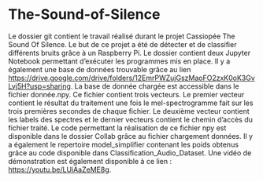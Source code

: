 # The-Sound-of-Silence
Le dossier git contient le travail réalisé durant le projet Cassiopée The Sound Of Silence. Le but de ce projet a été de détecter et de classifier différents bruits grâce à un Raspberry Pi. Le dossier contient deux Jupyter Notebook permettant d’exécuter les programmes mis en place. Il y a également une base de données trouvable grâce au lien https://drive.google.com/drive/folders/12EmrPWZujGszMaoFO2zxK0oK3GvLvj5H?usp=sharing. La base de donnée chargée est accessible dans le fichier donnée.npy. Ce fichier contient trois vecteurs. Le premier vecteur contient le résultat  du traitement une fois le mel-spectrogramme fait sur les trois premières secondes de chaque fichier. Le deuxième vecteur contient les labels des spectres et le dernier vecteurs contient le chemin d’accès du fichier traité. Le code permettant la réalisation de ce fichier npy est disponible dans le dossier Collab grâce au fichier chargement données. Il y a également  le repertoire model_simplifier contenant les poids obtenus grâce au code disponible dans Classification_Audio_Dataset. Une vidéo de démonstration est également disponible à ce lien : https://youtu.be/LUiAaZeME8g.
